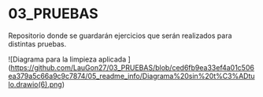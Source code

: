 # 03_PRUEBAS
Repositorio donde se guardarán ejercicios que serán realizados para distintas pruebas.


<span>![</span><span>Diagrama para la limpieza aplicada </span><span>]</span><span>(</span><span>https://github.com/LauGon27/03_PRUEBAS/blob/ced6fb9ea33ef4a01c506ea379a5c66a9c9c7874/05_readme_info/Diagrama%20sin%20t%C3%ADtulo.drawio(6).png</span><span>)</span>